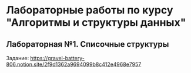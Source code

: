 # Лабораторные работы по курсу "Алгоритмы и структуры данных"

## Лабораторная №1. Списочные структуры
Задание: https://gravel-battery-806.notion.site/2f9d1362a9694099b8c412e4968e7957
